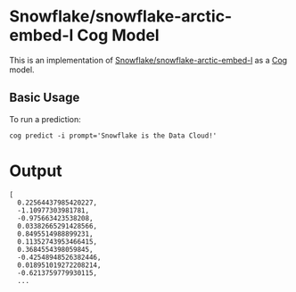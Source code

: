 # Snowflake/snowflake-arctic-embed-l Cog Model

This is an implementation of [Snowflake/snowflake-arctic-embed-l](https://huggingface.co/Snowflake/snowflake-arctic-embed-l) as a [Cog](https://github.com/replicate/cog) model.

## Basic Usage

To run a prediction:

    cog predict -i prompt='Snowflake is the Data Cloud!'

# Output

```
[
  0.22564437985420227,
  -1.10977303981781,
  -0.975663423538208,
  0.03382665291428566,
  0.8495514988899231,
  0.11352743953466415,
  0.3684554398059845,
  -0.42548948526382446,
  0.018951019272208214,
  -0.6213759779930115,
  ...
```